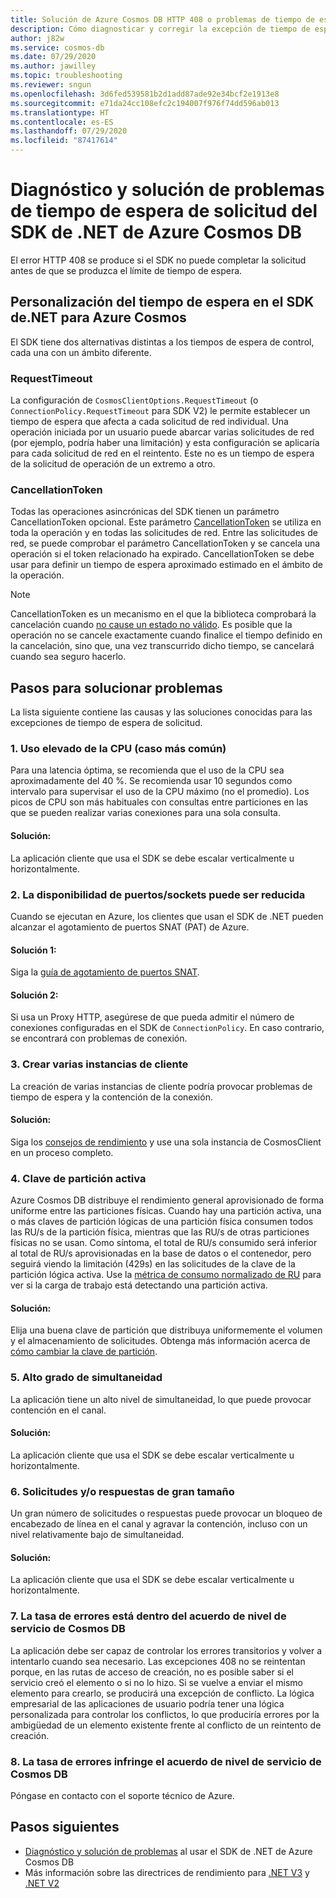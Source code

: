 ```yaml
---
title: Solución de Azure Cosmos DB HTTP 408 o problemas de tiempo de espera de solicitud con el SDK de .NET
description: Cómo diagnosticar y corregir la excepción de tiempo de espera de solicitud del SDK de .NET
author: j82w
ms.service: cosmos-db
ms.date: 07/29/2020
ms.author: jawilley
ms.topic: troubleshooting
ms.reviewer: sngun
ms.openlocfilehash: 3d6fed539581b2d1add87ade92e34bcf2e1913e8
ms.sourcegitcommit: e71da24cc108efc2c194007f976f74dd596ab013
ms.translationtype: HT
ms.contentlocale: es-ES
ms.lasthandoff: 07/29/2020
ms.locfileid: "87417614"
---
```

# <a name="diagnose-and-troubleshoot-azure-cosmos-db-net-sdk-request-timeout"></a>Diagnóstico y solución de problemas de tiempo de espera de solicitud del SDK de .NET de Azure Cosmos DB
El error HTTP 408 se produce si el SDK no puede completar la solicitud antes de que se produzca el límite de tiempo de espera.

## <a name="customizing-the-timeout-on-the-azure-cosmos-net-sdk"></a>Personalización del tiempo de espera en el SDK de.NET para Azure Cosmos

El SDK tiene dos alternativas distintas a los tiempos de espera de control, cada una con un ámbito diferente.

### <a name="requesttimeout"></a>RequestTimeout

La configuración de `CosmosClientOptions.RequestTimeout` (o `ConnectionPolicy.RequestTimeout` para SDK V2) le permite establecer un tiempo de espera que afecta a cada solicitud de red individual.  Una operación iniciada por un usuario puede abarcar varias solicitudes de red (por ejemplo, podría haber una limitación) y esta configuración se aplicaría para cada solicitud de red en el reintento. Este no es un tiempo de espera de la solicitud de operación de un extremo a otro.

### <a name="cancellationtoken"></a>CancellationToken

Todas las operaciones asincrónicas del SDK tienen un parámetro CancellationToken opcional. Este parámetro [CancellationToken](https://docs.microsoft.com/dotnet/standard/threading/how-to-listen-for-cancellation-requests-by-polling) se utiliza en toda la operación y en todas las solicitudes de red. Entre las solicitudes de red, se puede comprobar el parámetro CancellationToken y se cancela una operación si el token relacionado ha expirado. CancellationToken se debe usar para definir un tiempo de espera aproximado estimado en el ámbito de la operación.

> [!NOTE]
> CancellationToken es un mecanismo en el que la biblioteca comprobará la cancelación cuando [no cause un estado no válido](https://devblogs.microsoft.com/premier-developer/recommended-patterns-for-cancellationtoken/). Es posible que la operación no se cancele exactamente cuando finalice el tiempo definido en la cancelación, sino que, una vez transcurrido dicho tiempo, se cancelará cuando sea seguro hacerlo.

## <a name="troubleshooting-steps"></a>Pasos para solucionar problemas
La lista siguiente contiene las causas y las soluciones conocidas para las excepciones de tiempo de espera de solicitud.

### <a name="1-high-cpu-utilization-most-common-case"></a>1. Uso elevado de la CPU (caso más común)
Para una latencia óptima, se recomienda que el uso de la CPU sea aproximadamente del 40 %. Se recomienda usar 10 segundos como intervalo para supervisar el uso de la CPU máximo (no el promedio). Los picos de CPU son más habituales con consultas entre particiones en las que se pueden realizar varias conexiones para una sola consulta.

#### <a name="solution"></a>Solución:
La aplicación cliente que usa el SDK se debe escalar verticalmente u horizontalmente.

### <a name="2-socket--port-availability-might-be-low"></a>2. La disponibilidad de puertos/sockets puede ser reducida
Cuando se ejecutan en Azure, los clientes que usan el SDK de .NET pueden alcanzar el agotamiento de puertos SNAT (PAT) de Azure.

#### <a name="solution-1"></a>Solución 1:
Siga la [guía de agotamiento de puertos SNAT](troubleshoot-dot-net-sdk.md#snat).

#### <a name="solution-2"></a>Solución 2:
Si usa un Proxy HTTP, asegúrese de que pueda admitir el número de conexiones configuradas en el SDK de `ConnectionPolicy`.
En caso contrario, se encontrará con problemas de conexión.

### <a name="3-creating-multiple-client-instances"></a>3. Crear varias instancias de cliente
La creación de varias instancias de cliente podría provocar problemas de tiempo de espera y la contención de la conexión.

#### <a name="solution"></a>Solución:
Siga los [consejos de rendimiento](performance-tips-dotnet-sdk-v3-sql.md#sdk-usage) y use una sola instancia de CosmosClient en un proceso completo.

### <a name="4-hot-partition-key"></a>4. Clave de partición activa
Azure Cosmos DB distribuye el rendimiento general aprovisionado de forma uniforme entre las particiones físicas. Cuando hay una partición activa, una o más claves de partición lógicas de una partición física consumen todos las RU/s de la partición física, mientras que las RU/s de otras particiones físicas no se usan. Como síntoma, el total de RU/s consumido será inferior al total de RU/s aprovisionadas en la base de datos o el contenedor, pero seguirá viendo la limitación (429s) en las solicitudes de la clave de la partición lógica activa. Use la [métrica de consumo normalizado de RU](monitor-normalized-request-units.md) para ver si la carga de trabajo está detectando una partición activa. 

#### <a name="solution"></a>Solución:
Elija una buena clave de partición que distribuya uniformemente el volumen y el almacenamiento de solicitudes. Obtenga más información acerca de [cómo cambiar la clave de partición](https://devblogs.microsoft.com/cosmosdb/how-to-change-your-partition-key/).

### <a name="5-high-degree-of-concurrency"></a>5. Alto grado de simultaneidad
La aplicación tiene un alto nivel de simultaneidad, lo que puede provocar contención en el canal.

#### <a name="solution"></a>Solución:
La aplicación cliente que usa el SDK se debe escalar verticalmente u horizontalmente.

### <a name="6-large-requests-andor-responses"></a>6. Solicitudes y/o respuestas de gran tamaño
Un gran número de solicitudes o respuestas puede provocar un bloqueo de encabezado de línea en el canal y agravar la contención, incluso con un nivel relativamente bajo de simultaneidad.

#### <a name="solution"></a>Solución:
La aplicación cliente que usa el SDK se debe escalar verticalmente u horizontalmente.

### <a name="7-failure-rate-is-within-cosmos-db-sla"></a>7. La tasa de errores está dentro del acuerdo de nivel de servicio de Cosmos DB
La aplicación debe ser capaz de controlar los errores transitorios y volver a intentarlo cuando sea necesario. Las excepciones 408 no se reintentan porque, en las rutas de acceso de creación, no es posible saber si el servicio creó el elemento o si no lo hizo. Si se vuelve a enviar el mismo elemento para crearlo, se producirá una excepción de conflicto. La lógica empresarial de las aplicaciones de usuario podría tener una lógica personalizada para controlar los conflictos, lo que produciría errores por la ambigüedad de un elemento existente frente al conflicto de un reintento de creación.

### <a name="8-failure-rate-is-violating-the-cosmos-db-sla"></a>8. La tasa de errores infringe el acuerdo de nivel de servicio de Cosmos DB
Póngase en contacto con el soporte técnico de Azure.

## <a name="next-steps"></a>Pasos siguientes
* [Diagnóstico y solución de problemas](troubleshoot-dot-net-sdk.md) al usar el SDK de .NET de Azure Cosmos DB
* Más información sobre las directrices de rendimiento para [.NET V3](performance-tips-dotnet-sdk-v3-sql.md) y [.NET V2](performance-tips.md)
